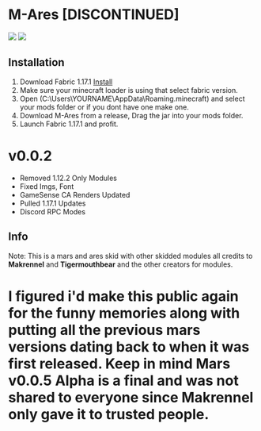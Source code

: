 # M-Ares [DISCONTINUED]
![](https://img.shields.io/github/downloads/XJMI/Mares/total?color=%23ff0000&label=Downloads&style=flat-square)
![](https://img.shields.io/github/repo-size/XJMI/Mares?color=FF0000&style=flat-square)

## Installation
1. Download Fabric 1.17.1 [Install](https://fabricmc.net/use) 
2. Make sure your minecraft loader is using that select fabric version.
3. Open (C:\Users\YOURNAME\AppData\Roaming\.minecraft) and select your mods folder or if you dont have one make one.
4. Download M-Ares from a release, Drag the jar into your mods folder.
5. Launch Fabric 1.17.1 and profit.

###

# v0.0.2
- Removed 1.12.2 Only Modules
- Fixed Imgs, Font
- GameSense CA Renders Updated
- Pulled 1.17.1 Updates
- Discord RPC Modes

###

## Info
Note: This is a mars and ares skid with other skidded modules all credits to **Makrennel** and **Tigermouthbear** and the other creators for modules.

# I figured i'd make this public again for the funny memories along with putting all the previous mars versions dating back to when it was first released. Keep in mind Mars v0.0.5 Alpha is a final and was not shared to everyone since Makrennel only gave it to trusted people.
